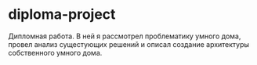 # diploma-project

Дипломная работа. В ней я рассмотрел проблематику умного дома, провел анализ сущестующих решений и описал создание архитектуры собственного умного дома.   
